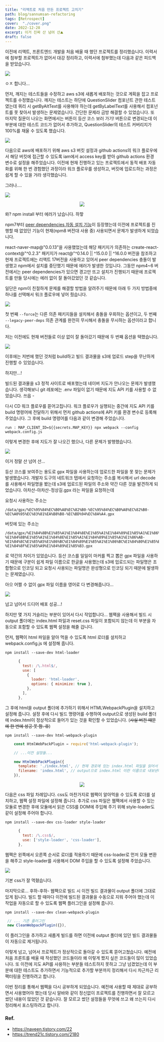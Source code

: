 ```yaml
---
title: "리액트로 처음 만든 프로젝트 고치기"
path: blog/sannumsan-refactoring
tags: [Retrospect]
cover:  "./cover.png"
date: 2022-12-28
excerpt: 이거 진짜 산 넘어 산⛰️
draft: false
---
```


이전에 리액트, 프론트엔드 개발을 처음 배울 때 했던 프로젝트를 정리했습니다. 이력서에 첨부할 프로젝트가 없어서 대강 정리하고, 이력서에 첨부했는데 다음과 같은 피드백을 받았습니다. 

![](./%ED%94%BC%EB%93%9C%EB%B0%B1.png)

ㅇㅈ 합니다...

먼저, 깨지는 테스트들을 수정하고 aws s3에 새롭게 배포하는 것으로 계획을 잡고 프로젝트를 수정했습니다. 깨지는 테스트는 하단에 QuestionSlider 컴포넌트 관한 테스트였는데 쿼리 시 getByAltText를 사용해야 하는데 getByLabelText를 사용해서 컴포넌트를 못 찾아서 발생하는 문제였습니다. 간단한 문제라 금방 해결할 수 있었습니다. 또 마지막 질문이 나오는 화면에서는 버튼이 등산 코스 보러 가기! 버튼으로 변경되는데 이 부분에 대한 테스트 코드가 없어서 추가하고, QuestionSlider의 테스트 커버리지가 100%를 채울 수 있도록 했습니다.

![](./%08questionSliderTest.png)

다음으로 aws에 배포하기 위해 aws s3 버킷 설정과 github actions의 워크 플로우에서 해당 버킷에 접근할 수 있도록 iam에서 access key를 받아 github actions 환경 변수로 설정을 해주었습니다. 이전에 현재 진행하고 있는 프로젝트에서 동적 배포 자동화를 위해 한 번 경험했던 과정이라 워크 플로우를 생성하고, 버킷에 업로드하는 과정은 쉽게 할 수 있을 거라 생각했습니다.

그러나....

![](./installError.png)
<p align="center">
<img src="./에에.jpeg" margin="0 auto">
</p>

롸? npm install 부터 에러가 났습니다. 하핳

npm7부터 [peer dependencies 자동 설치 기능](https://github.blog/2021-02-02-npm-7-is-now-generally-available/#peer-dependencies)이 등장했는데 이전에 프로젝트를 진행할 때 없었던 기능이 현재(npm8 버전대 사용 중) 사용되면서 문제가 발생하게 되었습니다.

react-naver-map@"0.0.13"을 사용했었는데 해당 패키지가 의존하는 create-react-context@"^0.2.3" 패키지가  react@"^0.14.0 || ^15.0.0 || ^16.0.0 버전을 참조하고 현재 프로젝트에는 리액트 17버전을 사용하고 있어서 peer dependencies 충돌이 발생했고 npm에서 설치를 중단했기 때문에 에러가 발생한 것입니다. 그동안 npm4~6 버전에서는 peer dependencies가 있으면 경고만 뜨고 설치가 진행되기 때문에 프로젝트를 만들 당시에는 에러 없이 잘 돌아갔었던 것 같습니다.

일단은 npm이 친절하게 문제를 해결할 방법을 알려주기 때문에 아래 두 가지 방법중에 하나를 선택해서 워크 플로우에 넣어 줬습니다. 

![](./%EC%B9%9C%EC%A0%88%ED%95%9C%20npm.png)

첫 번째 `--force`는 다른 의존 패키지들을 설치해서 충돌을 우회하는 옵션이고, 두 번째 `--legacy-peer-deps` 의존 관계를 완전히 무시해서 충돌을 무시하는 옵션이라고 합니다. 

저는 이전에도 현재 버전들로 이상 없이 잘 돌아갔기 때문에 두 번째 옵션을 택했습니다. 

![](./installError%ED%95%B4%EA%B2%B0.png)

이후에는 저번에 했던 것처럼 build하고 빌드 결과물을 s3에 업로드 step을 무난하게 진행할 수 있었습니다.

하지만...! 

빌드된 결과물을 s3 정적 사이트로 배포했는데 네이버 지도가 안나오는 문제가 발생했습니다. 생각해보니 git 레포에는 .env 파일이 없기 때문에 지도 API 키를 사용할 수 없었습니다. 쓰읍 - 

다시 CD 워크 플로우를 뜯어고칩니다. 워크 플로우가 실행되는 중간에 지도 API 키를 build 명령어에 전달하기 위해서 먼저 github actions에 API 키를 환경 변수로 등록해 주었습니다. 그 후에 build 명령어를 다음과 같이 변경해 주었습니다.  
```
run : MAP_CLIENT_ID=${{secrets.MAP_KEY}} npx webpack --config webpack.config.js
```

이렇게 변경한 후에 지도가 잘 나오긴 했으나, 다른 문제가 발행했습니다.  

![](./%EC%9D%B4%EB%A7%88%EC%A7%9A.jpeg)

이거 정말 산 넘어 산...

등산 코스를 보여주는 용도로 gpx 파일을 사용하는데 업로드한 파일을 못 찾는 문제가 발생했습니다. 개발자 도구의 네트워크 탭에서 요청하는 주소를 복사해서 url decode를 사용해서 파일명을 봤는데 s3에 업로드된 파일의 주소와 약간 다른 것을 발견하게 되었습니다. 아차산-아차산-정상길.gpx 라는 파일을 요청하는데 

요청시 사용하는 주소는 
```
/data/gpx/%EC%95%84%EC%B0%A8%EC%82%B0-%EC%95%84%EC%B0%A8%EC%82%B0-%EC%A0%95%EC%83%81%EA%B8%B8-%EC%BD%94%EC%8A%A4.gpx
```

버킷에 있는 주소는 
```
/data/gpx/%E1%84%8B%E1%85%A1%E1%84%8E%E1%85%A1%E1%84%89%E1%85%A1%E1%86%AB-%E1%84%8B%E1%85%A1%E1%84%8E%E1%85%A1%E1%84%89%E1%85%A1%E1%86%AB-%E1%84%8C%E1%85%A5%E1%86%BC%E1%84%89%E1%85%A1%E1%86%BC%E1%84%80%E1%85%B5%E1%86%AF-%E1%84%8F%E1%85%A9%E1%84%89%E1%85%B3.gpx
```

로 약간의 차이가 있었습니다. 등산 코스를 일일이 마커를 찍고 뽑은 gpx 파일을 사용하기 때문에 구분이 쉽게 파일 이름으로 한글을 사용했는데 s3에 업로드되는 파일명은 조합형으로 인코딩 되고 요청시 사용되는 파일명은 완성형으로 인코딩 되기 때문에 발생하는 문제였습니다.

아으 어쩔 수 없이 gpx 파일 이름을 영어로 다 변경해줍니다...

![](./%EC%A0%95%EC%83%81.png)

넘고 넘어서 드디어 배포 성공...!

하지만 몇 가지 거슬리는 부분이 있어서 다시 작업합니다... 웹팩을 사용해서 빌드 시 output 폴더에는 index.html 파일과 reset.css 파일이 포함되지 않는데 이 부분을 자동으로 포함할 수 있도록 웹팩 설정을 해줄 겁니다.

먼저, 웹팩이 html 파일을 알아 먹을 수 있도록 html 로더를 설치하고 webpack.config.js 에 설정해 줍니다.

```
npm install --save-dev html-loader
```
```javascript
      {
        test: /\.html$/,
        use: [
          {
            loader: 'html-loader',
            options: { minimize: true },
          },
        ],
      },
```

그 후에 html을 output 폴더에 추가하기 위해서 HTMLWebpackPlugin을 설치하고 설정해 줍니다. 설정 후에 다시 빌드 명령어를 수행하여 output으로 생성된 build 폴더에 index.html이 정상적으로 들어가 있는 것을 확인할 수 있었습니다. (~~사실 버전 때문에 한 번에 성공 못 함. 휴~~)
```
npm install --save-dev html-webpack-plugin
```
```javascript
    const HtmlWebPackPlugin = require('html-webpack-plugin');

    // ...이전 설정들...

    new HtmlWebPackPlugin({
      template: './index.html', // 현재 경로에 있는 index.html 파일을 읽어서 
      filename: 'index.html', // output으로 index.html 이란 이름으로 내보낸다.
    }),
```

<p align="center">
<img src="./build결과물.png" margin="0 auto">
</p>

다음은 css 파일 차례입니다. css도 마찬가지로 웹팩이 알아먹을 수 있도록 로더를 설치하고, 웹팩 설정 파일에 설정해 줍니다. 추가로 css 파일은 웹팩에서 사용할 수 있는 모듈로 변경한 후에 모듈에서 읽은 CSS를 DOM에 주입해 주기 위해 style-loader도 같이 설정해 주어야 합니다.
```
npm install --save-dev css-loader style-loader
```
```javascript
      {
        test: /\.css$/,
        use: ['style-loader', 'css-loader'],
      },
```
웹팩은 왼쪽에서 오른쪽 순서로 로더를 적용하기 때문에 css-loader로 먼저 모듈 변환을 해주고 style-loader를 사용해서 DOM 주입을 할 수 있도록 설정해 주었습니다.

![](./css.png)

기본 css가 잘 먹혔습니다.

마지막으로... 후하-후하- 웹팩으로 빌드 시 이전 빌드 결과물이 output 폴더에 그대로 있게 됩니다. 빌드 할 때마다 이전에 빌드된 결과물을 수동으로 지워 주어야 했는데 이 작업을 자동으로 할 수 있도록 웹팩 플러그인을 설정해 줍니다.

```
npm install --save-dev clean-webpack-plugin
```
```javascript
 // ... 기존 플러그인
 new CleanWebpackPlugin({}),
```

이 플러그인을 추가하고 새롭게 빌드를 하면 이전에 output 폴더에 있던 빌드 결과물들이 자동으로 제거됩니다.

이렇게 넘고, 넘어서 프로젝트가 정상적으로 돌아갈 수 있도록 뜯어고쳤습니다. 예전에 처음 프론트를 배울 때 작성했던 코드들이라 왜 이렇게 짰지 싶은 코드들이 많이 있었습니다. 또 이전에 지도 API를 사용하는 부분들 테스트하지 못하고 그냥 넘겼었는데 이 부분에 대한 테스트도 추가하면서 기능적으로 추가할 부분까지 정리해서 다시 차근차근 리팩터링을 진행하려고 합니다.

이번 정리를 통해서 웹팩을 다시 공부하게 되었습니다. 예전에 사용할 때 제대로 공부하면서 사용했어야 했는데 당시 알바와 같이 정신없이 프로젝트를 진행하면서 잘 모르고 썼던 내용이 많았던 것 같습니다. 잘 모르고 썼던 설정들을 무엇에 쓰고 왜 쓰는지 다시 정리해서 포스팅하려고 합니다. 

### Ref.
- https://naveen.tistory.com/22
- https://trend21c.tistory.com/2180






